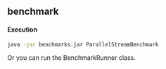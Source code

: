 ## benchmark 

#### Execution
```bash
java -jar benchmarks.jar ParallelStreamBenchmark
```
Or you can run the BenchmarkRunner class.


